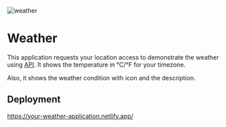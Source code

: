![weather](https://user-images.githubusercontent.com/74613776/109271124-12dceb80-7835-11eb-9cc1-423fe18717dc.PNG)

# Weather

This application requests your location access to demonstrate the weather using [API](https://www.weatherapi.com/). It shows the temperature in °C/°F for your timezone.

Also, it shows the weather condition with icon and the description.
  
## Deployment

https://your-weather-application.netlify.app/
